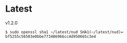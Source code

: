 # Latest
v1.2.0 

`$ sudo openssl sha1 ~/latest/nud
SHA1(~/latest/nud)= bf5255c56503e0bbe773486966cc4d950665c3e4 ` 

